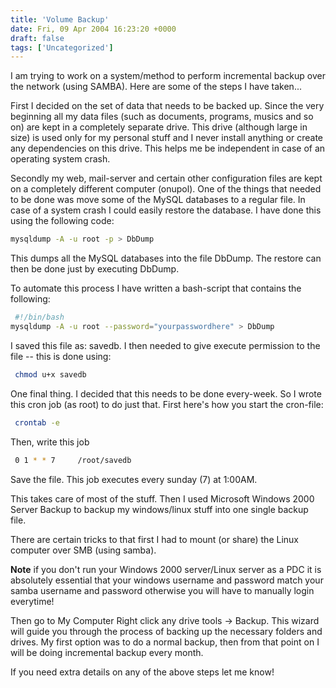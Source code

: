 ```yaml
---
title: 'Volume Backup'
date: Fri, 09 Apr 2004 16:23:20 +0000
draft: false
tags: ['Uncategorized']
---
```


I am trying to work on a system/method to perform incremental backup over the network (using SAMBA). Here are some of the steps I have taken...

First I decided on the set of data that needs to be backed up. Since the very beginning all my data files (such as documents, programs, musics and so on) are kept in a completely separate drive. This drive (although large in size) is used only for my personal stuff and I never install anything or create any dependencies on this drive. This helps me be independent in case of an operating system crash.

Secondly my web, mail-server and certain other configuration files are kept on a completely different computer (onupol). One of the things that needed to be done was move some of the MySQL databases to a regular file. In case of a system crash I could easily restore the database. I have done this using the following code:

```bash
mysqldump -A -u root -p > DbDump
```

This dumps all the MySQL databases into the file DbDump. The restore can then be done just by executing DbDump.

To automate this process I have written a bash-script that contains the following:

```bash
 #!/bin/bash
mysqldump -A -u root --password="yourpasswordhere" > DbDump 
```

I saved this file as: savedb. I then needed to give execute permission to the file -- this is done using:

```bash
 chmod u+x savedb 
```

One final thing. I decided that this needs to be done every-week. So I wrote this cron job (as root) to do just that. First here's how you start the cron-file:

```bash
 crontab -e 
```

Then, write this job

```bash
 0 1 * * 7     /root/savedb 
```

Save the file. This job executes every sunday (7) at 1:00AM.

This takes care of most of the stuff. Then I used Microsoft Windows 2000 Server Backup to backup my windows/linux stuff into one single backup file.

There are certain tricks to that first I had to mount (or share) the Linux computer over SMB (using samba).

**Note** if you don't run your Windows 2000 server/Linux server as a PDC it is absolutely essential that your windows username and password match your samba username and password otherwise you will have to manually login everytime!

Then go to My Computer Right click any drive tools -> Backup. This wizard will guide you through the process of backing up the necessary folders and drives. My first option was to do a normal backup, then from that point on I will be doing incremental backup every month.

If you need extra details on any of the above steps let me know!